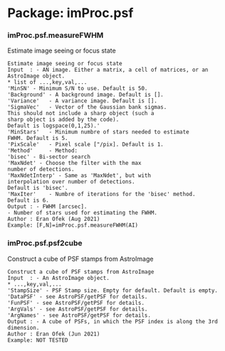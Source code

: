 # Package: imProc.psf


### imProc.psf.measureFWHM

Estimate image seeing or focus state


    
    Estimate image seeing or focus state  
    Input  : - AN image. Either a matrix, a cell of matrices, or an  
    AstroImage object.  
    * list of ...,key,val,...  
    'MinSN' - Minimum S/N to use. Default is 50.  
    'Background' - A background image. Default is [].  
    'Variance'   - A variance image. Default is [].  
    'SigmaVec'   - Vector of the Gaussian bank sigmas.  
    This should not include a sharp object (such a  
    sharp object is added by the code).  
    Default is logspace(0,1,25).'  
    'MinStars'   - Minimum numbre of stars needed to estimate  
    FWHM. Default is 5.  
    'PixScale'   - Pixel scale ["/pix]. Default is 1.  
    'Method'     - Method:  
    'bisec' - Bi-sector search  
    'MaxNdet' - Choose the filter with the max  
    number of detections.  
    'MaxNdetInterp' - Same as 'MaxNdet', but with  
    interpolation over number of detections.  
    Default is 'bisec'.  
    'MaxIter'    - Numbre of iterations for the 'bisec' method.  
    Default is 6.  
    Output : - FWHM [arcsec].  
    - Number of stars used for estimating the FWHM.  
    Author : Eran Ofek (Aug 2021)  
    Example: [F,N]=imProc.psf.measureFWHM(AI)  
      
### imProc.psf.psf2cube

Construct a cube of PSF stamps from AstroImage


    
    Construct a cube of PSF stamps from AstroImage  
    Input  : - An AstroImage object.  
    * ...,key,val,...  
    'StampSize' - PSF Stamp size. Empty for default. Default is empty.  
    'DataPSF' - see AstroPSF/getPSF for details.  
    'FunPSF' - see AstroPSF/getPSF for details.  
    'ArgVals' - see AstroPSF/getPSF for details.  
    'ArgNames' - see AstroPSF/getPSF for details.  
    Output : - A cube of PSFs, in which the PSF index is along the 3rd  
    dimension.  
    Author : Eran Ofek (Jun 2021)  
    Example: NOT TESTED  
      
